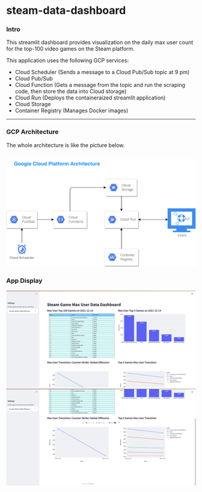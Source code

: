 # steam-data-dashboard

### Intro
This streamlit dashboard provides visualization on the daily max user count for the top-100 video games on the Steam platform.

This application uses the following GCP services:
  - Cloud Scheduler (Sends a message to a Cloud Pub/Sub topic at 9 pm)
  - Cloud Pub/Sub
  - Cloud Function (Gets a message from the topic and run the scraping code, then store the data into Cloud storage)
  - Cloud Run (Deploys the containeraized streamlit application)
  - Cloud Storage
  - Container Registry (Manages Docker images)

---

### GCP Architecture
The whole architecture is like the picture below.

![architecture](gcp_architecture.png)
---

### App Display
![pic1](app_1.png)
![pic2](app_2.png)
